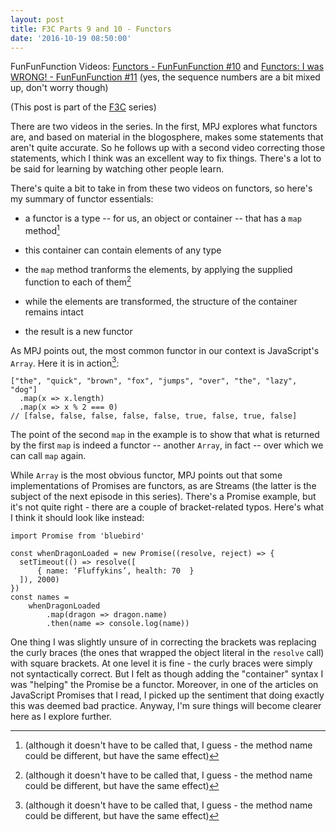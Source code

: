 ```yaml
---
layout: post
title: F3C Parts 9 and 10 - Functors
date: '2016-10-19 08:50:00'
---
```

FunFunFunction Videos: [Functors - FunFunFunction #10](https://www.youtube.com/watch?v=YLIH8TKbAh4&index=9&list=PL0zVEGEvSaeEd9hlmCXrk5yUyqUag-n84) and [Functors: I was WRONG! - FunFunFunction #11](https://www.youtube.com/watch?v=DisD9ftUyCk&list=PL0zVEGEvSaeEd9hlmCXrk5yUyqUag-n84&index=10) (yes, the sequence numbers are a bit mixed up, don't worry though)

(This post is part of the [F3C](/f3c/) series)

There are two videos in the series. In the first, MPJ explores what functors are, and based on material in the blogosphere, makes some statements that aren't quite accurate. So he follows up with a second video correcting those statements, which I think was an excellent way to fix things. There's a lot to be said for learning by watching other people learn.

There's quite a bit to take in from these two videos on functors, so here's my summary of functor essentials:

- a functor is a type -- for us, an object or container -- that has a `map` method[^n] 

- this container can contain elements of any type

- the `map` method tranforms the elements, by applying the supplied function to each of them[^n]

- while the elements are transformed, the structure of the container remains intact

- the result is a new functor

As MPJ points out, the most common functor in our context is JavaScript's `Array`. Here it is in action[^n]:

```language-javascript
["the", "quick", "brown", "fox", "jumps", "over", "the", "lazy", "dog"]
  .map(x => x.length)
  .map(x => x % 2 === 0)
// [false, false, false, false, false, true, false, true, false]
```

The point of the second `map` in the example is to show that what is returned by the first `map` is indeed a functor -- another `Array`, in fact -- over which we can call `map` again.

While `Array` is the most obvious functor, MPJ points out that some implementations of Promises are functors, as are Streams (the latter is the subject of the next episode in this series). There's a Promise example, but it's not quite right - there are a couple of bracket-related typos. Here's what I think it should look like instead:

```language-javascript
import Promise from 'bluebird'

const whenDragonLoaded = new Promise((resolve, reject) => {
  setTimeout(() => resolve([
      { name: ‘Fluffykins’, health: 70  }
  ]), 2000)
})
const names = 
    whenDragonLoaded
        .map(dragon => dragon.name)
        .then(name => console.log(name))
```

One thing I was slightly unsure of in correcting the brackets was replacing the curly braces (the ones that wrapped the object literal in the `resolve` call) with square brackets. At one level it is fine - the curly braces were simply not syntactically correct. But I felt as though adding the "container" syntax I was "helping" the Promise be a functor. Moreover, in one of the articles on JavaScript Promises that I read, I picked up the sentiment that doing exactly this was deemed bad practice. Anyway, I'm sure things will become clearer here as I explore further. 

[^n]: (although it doesn't have to be called that, I guess - the method name could be different, but have the same effect)
[^n]: "lifting" the function into the container
[^n]: I'm deliberately using small, generic variable names, as that's what functional programming suggests to me - making things simple and generic means I don't want to inadvertently attach "contextual baggage" with variable names that mean something only in one context

